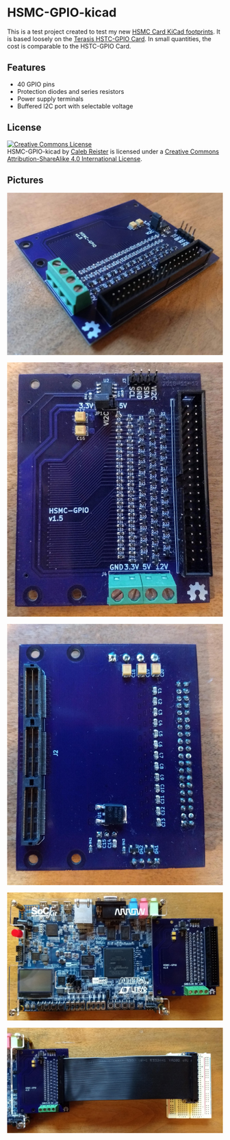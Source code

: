 # HSMC-GPIO-kicad

This is a test project created to test my new [HSMC Card KiCad footprints](https://github.com/KiCad/kicad-footprints/pulls?page=1&q=is%3Apr+is%3Aopen). It is based loosely on the [Terasis HSTC-GPIO Card](https://www.terasic.com.tw/cgi-bin/page/archive.pl?Language=English&No=322). In small quantities, the cost is comparable to the HSTC-GPIO Card.

## Features
- 40 GPIO pins
- Protection diodes and series resistors
- Power supply terminals
- Buffered I2C port with selectable voltage

## License
<a rel="license" href="http://creativecommons.org/licenses/by-sa/4.0/"><img alt="Creative Commons License" style="border-width:0" src="https://i.creativecommons.org/l/by-sa/4.0/88x31.png" /></a><br /><span xmlns:dct="http://purl.org/dc/terms/" property="dct:title">HSMC-GPIO-kicad</span> by <a xmlns:cc="http://creativecommons.org/ns#" href="https://github.com/calebreister/" property="cc:attributionName" rel="cc:attributionURL">Caleb Reister</a> is licensed under a <a rel="license" href="http://creativecommons.org/licenses/by-sa/4.0/">Creative Commons Attribution-ShareAlike 4.0 International License</a>.

## Pictures
![Assembled PCB](images/pcb.jpg)

![PCB Top](images/pcb-top.jpg)

![PCB Bottom](images/pcb-bottom.jpg)

![PCB Attached to an FPGA board](images/fpga.jpg)

![40-pin ribbon cable](images/ribbon.jpg)
